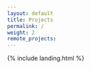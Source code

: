 ```yaml
---
layout: default
title: Projects
permalink: /
weight: 2
remote_projects: 
---
```



{% include landing.html %}